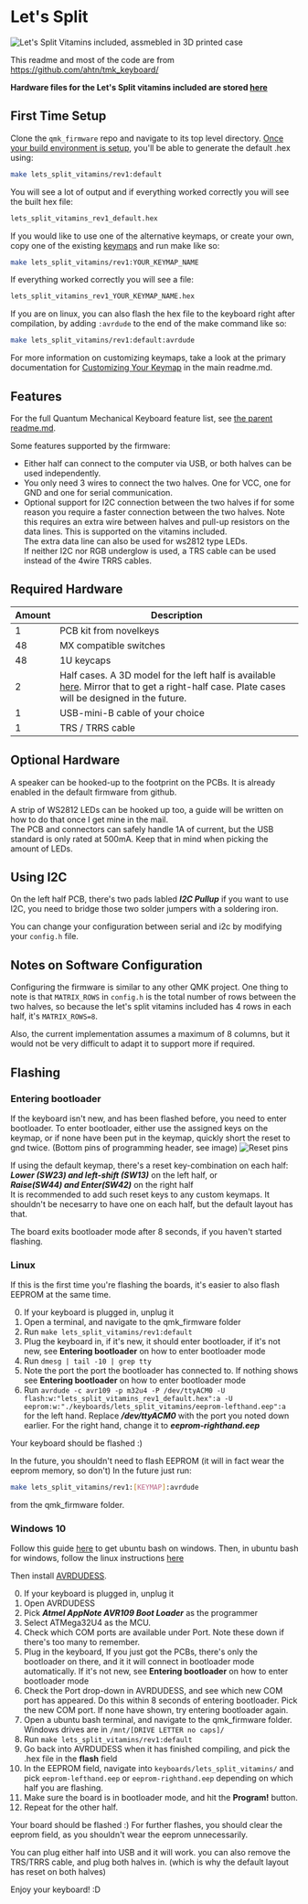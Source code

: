 Let's Split
======
![Let's Split Vitamins included, assmebled in 3D printed case](https://i.imgur.com/btl0vNQ.jpg)

This readme and most of the code are from https://github.com/ahtn/tmk_keyboard/

**Hardware files for the Let's Split vitamins included are stored [here](http://github.com/duckle29/let-s-Split-v2/tree/onboardMCU)**

## First Time Setup

Clone the `qmk_firmware` repo and navigate to its top level directory. [Once your build environment is setup](https://docs.qmk.fm/getting_started_build_tools.html), you'll be able to generate the default .hex using:

```bash
make lets_split_vitamins/rev1:default
```

You will see a lot of output and if everything worked correctly you will see the built hex file:

```bash
lets_split_vitamins_rev1_default.hex
```

If you would like to use one of the alternative keymaps, or create your own, copy one of the existing [keymaps](keymaps/) and run make like so:


```bash
make lets_split_vitamins/rev1:YOUR_KEYMAP_NAME
```

If everything worked correctly you will see a file:

```bash
lets_split_vitamins_rev1_YOUR_KEYMAP_NAME.hex
```

If you are on linux, you can also flash the hex file to the keyboard right after compilation, by adding `:avrdude` to the end of the make command like so:

```bash
make lets_split_vitamins/rev1:default:avrdude
```
For more information on customizing keymaps, take a look at the primary documentation for [Customizing Your Keymap](/readme.md##customizing-your-keymap) in the main readme.md.


Features
--------

For the full Quantum Mechanical Keyboard feature list, see [the parent readme.md](/readme.md).

Some features supported by the firmware:

* Either half can connect to the computer via USB, or both halves can be used
  independently.
* You only need 3 wires to connect the two halves. One for VCC, one for GND and one
  for serial communication.
* Optional support for I2C connection between the two halves if for some
  reason you require a faster connection between the two halves. Note this
  requires an extra wire between halves and pull-up resistors on the data lines.
  This is supported on the vitamins included.  
  The extra data line can also be used for ws2812 type LEDs.  
  If neither I2C nor RGB underglow is used, a TRS cable can be used instead of the 4wire TRRS cables.

Required Hardware
-----------------
|Amount| Description |
|--|--|
| 1 | PCB kit from novelkeys |
| 48 | MX compatible switches |
| 48 | 1U keycaps
| 2 | Half cases. A 3D model for the left half is available [here](https://cad.onshape.com/documents/c6e5ae250d1e24fe46c9ef6c/w/d69f7049c0921df3d2b241f9/e/ecc2b176ab52a6d77bc55051). Mirror that to get a right-half case. Plate cases will be designed in the future.
| 1 | USB-mini-B cable of your choice |
| 1 | TRS / TRRS cable

Optional Hardware
-----------------

A speaker can be hooked-up to the footprint on the PCBs. It is already enabled in the default firmware from github.

A strip of WS2812 LEDs can be hooked up too, a guide will be written on how to do that once I get mine in the mail.  
The PCB and connectors can safely handle 1A of current, but the USB standard is only rated at 500mA. Keep that in mind when picking the amount of LEDs.


## Using I2C

On  the left half PCB, there's two pads labled ***I2C Pullup*** if you want to use I2C, you need to bridge those two solder jumpers with a soldering iron.

You can change your configuration between serial and i2c by modifying your `config.h` file.

Notes on Software Configuration
-------------------------------

Configuring the firmware is similar to any other QMK project. One thing
to note is that `MATRIX_ROWS` in `config.h` is the total number of rows between
the two halves, so because the let's split vitamins included has 4 rows in each half, it's
`MATRIX_ROWS=8`.

Also, the current implementation assumes a maximum of 8 columns, but it would
not be very difficult to adapt it to support more if required.

Flashing
-------
### Entering bootloader  
If the keyboard isn't new, and has been flashed before, you need to enter bootloader.
To enter bootloader, either use the assigned keys on the keymap, or if none have been put in the keymap, quickly short the reset to gnd twice. (Bottom pins of programming header, see image) ![Reset pins](https://i.imgur.com/LCXlv9W.png)

If using the default keymap, there's a reset key-combination on each half:  
***Lower (SW23) and left-shift (SW13)*** on the left half, or  
***Raise(SW44) and Enter(SW42)***  on the right half  
It is recommended to add such reset keys to any custom keymaps. It shouldn't be necesarry to have one on each half, but the default layout has that.

The board exits bootloader mode after 8 seconds, if you haven't started flashing.

### Linux

If this is the first time you're flashing the boards, it's easier to also flash EEPROM at the same time.

0. If your keyboard is plugged in, unplug it
1. Open a terminal, and navigate to the qmk_firmware folder
2. Run `make lets_split_vitamins/rev1:default`
3. Plug the keyboard in, if it's new, it should enter bootloader, if it's not new, see **Entering bootloader** on how to enter bootloader mode
4. Run `dmesg | tail -10 | grep tty`
5. Note the port the port the bootloader has connected to. If nothing shows see **Entering bootloader** on how to enter bootloader mode
6. Run  `avrdude -c avr109 -p m32u4 -P /dev/ttyACM0 -U flash:w:"lets_split_vitamins_rev1_default.hex":a -U eeprom:w:"./keyboards/lets_split_vitamins/eeprom-lefthand.eep":a`
for the left hand. Replace ***/dev/ttyACM0*** with the port you noted down earlier. For the right hand, change it to ***eeprom-righthand.eep***

Your keyboard should be flashed :)

In the future, you shouldn't need to flash EEPROM (it will in fact wear the eeprom memory, so don't)
In the future just run: 
```bash
make lets_split_vitamins/rev1:[KEYMAP]:avrdude
```
from the qmk_firmware folder.

### Windows 10  

Follow this guide [here](https://www.howtogeek.com/249966/how-to-install-and-use-the-linux-bash-shell-on-windows-10/) to get ubuntu bash on windows. Then, in ubuntu bash for windows, follow the linux instructions [here](https://docs.qmk.fm/getting_started_build_tools.html)

Then install [AVRDUDESS](http://blog.zakkemble.co.uk/avrdudess-a-gui-for-avrdude/).

0. If your keyboard is plugged in, unplug it
1. Open AVRDUDESS
2. Pick ***Atmel AppNote AVR109 Boot Loader*** as the programmer
3. Select ATMega32U4 as the MCU.
4. Check which COM ports are available under Port. Note these down if there's too many to remember.
5. Plug in the keyboard, If you just got the PCBs, there's only the bootloader on there, and it it will connect in bootloader mode automatically. If it's not new, see **Entering bootloader** on how to enter bootloader mode
6. Check the Port drop-down in AVRDUDESS, and see which new COM port has appeared. Do this within 8 seconds of entering bootloader. Pick the new COM port. If none have shown, try entering bootloader again.
7. Open a ubuntu bash terminal, and navigate to the qmk_firmware folder. Windows drives are in `/mnt/[DRIVE LETTER no caps]/`
8. Run `make lets_split_vitamins/rev1:default`
9. Go back into AVRDUDESS when it has finished compiling, and pick the .hex file in the **flash** field
10. In the EEPROM field,  navigate into `keyboards/lets_split_vitamins/` and pick `eeprom-lefthand.eep` or `eeprom-righthand.eep` depending on which half you are flashing.
11. Make sure the board is in bootloader mode, and hit the **Program!** button.
12. Repeat for the other half.

Your board should be flashed :)
For further flashes, you should clear the eeprom field, as you shouldn't wear the eeprom unnecessarily.

You can plug either half into USB and it will work. you can also remove the TRS/TRRS cable, and plug both halves in. (which is why the default layout has reset on both halves)

Enjoy your keyboard! :D
